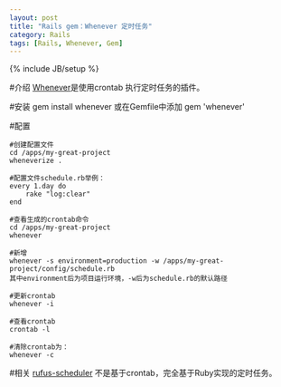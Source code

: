 ```yaml
---
layout: post
title: "Rails gem：Whenever 定时任务"
category: Rails
tags: [Rails, Whenever, Gem]
---
```

{% include JB/setup %}

#介绍
[Whenever](https://github.com/javan/whenever)是使用crontab 执行定时任务的插件。		

#安装
	gem install whenever
	或在Gemfile中添加
  	gem 'whenever'
	
#配置

	#创建配置文件
	cd /apps/my-great-project
	wheneverize .
	
	#配置文件schedule.rb举例：
	every 1.day do
	    rake "log:clear"
	end

	#查看生成的crontab命令
	cd /apps/my-great-project
	whenever

	#新增
	whenever -s environment=production -w /apps/my-great-project/config/schedule.rb
	其中environment后为项目运行环境，-w后为schedule.rb的默认路径

	#更新crontab
	whenever -i

	#查看crontab
	crontab -l

	#清除crontab为：
	whenever -c

#相关
[rufus-scheduler](github.com/jmettraux/rufus-scheduler) 不是基于crontab，完全基于Ruby实现的定时任务。

